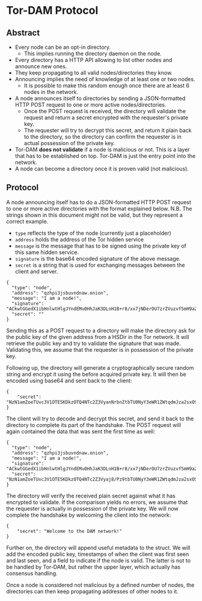 Tor-DAM Protocol
================

Abstract
--------

* Every node can be an opt-in directory.
  * This implies running the directory daemon on the node.
* Every directory has a HTTP API allowing to list other nodes and
  announce new ones.
* They keep propagating to all valid nodes/directories they know.
* Announcing implies the need of knowledge of at least one or two nodes.
  * It is possible to make this random enough once there are at least 6
    nodes in the network.
* A node announces itself to directories by sending a JSON-formatted
  HTTP POST request to one or more active nodes/directories.
  * Once the POST request is received, the directory will validate the
    request and return a secret encrypted with the requester's private
	key.
  * The requester will try to decrypt this secret, and return it plain
    back to the directory, so the directory can confirm the requester is
	in actual possession of the private key.
* Tor-DAM **does not validate** if a node is malicious or not. This is
  a layer that has to be established on top. Tor-DAM is just the entry
  point into the network.
* A node can become a directory once it is proven valid (not malicious).


Protocol
--------

A node announcing itself has to do a JSON-formatted HTTP POST request
to one or more active directories with the format explained below.
N.B. The strings shown in this document might not be valid, but they
represent a correct example.

* `type` reflects the type of the node (currently just a placeholder)
* `address` holds the address of the Tor hidden service
* `message` is the message that has to be signed using the private key
  of this same hidden service.
* `signature` is the base64 encoded signature of the above message.
* `secret` is a string that is used for exchanging messages between
  the client and server.


```
{
  "type": "node",
  "address": "qzhpi3jsbuvndnaw.onion",
  "message": "I am a node!",
  "signature": "ACkwtGGedX1ibHnlwtHlgJYndEMu0HhJaK3DLnH1B+r8/xx7jNDerOU7zrZVuzvf5mH9aZyHAOSHleaD52CsbT3lZrsrVWh4sVsJCD9VbEKuuPV/hx+T8f385V5dv2nDvBtJP32eQhwAxKz8YQvBjQOX8Y/o13vq+bxnxLd1j7g=",
  "secret": ""
}
```

Sending this as a POST request to a directory will make the directory
ask for the public key of the given address from a HSDir in the Tor
network. It will retrieve the public key and try to validate the
signature that was made. Validating this, we assume that the requester
is in possession of the private key.

Following up, the directory will generate a cryptographically secure
random string and encrypt it using the before acquired private key. It
will then be encoded using base64 and sent back to the client:


```
{
	"secret": "NzN1amZoeTUvc3V1OTE5KDkzOTQ4NTc2Z3VyanNrbnZtbTU0NyY3eWR1ZWtqdmJza2sxOSg5NzNAOTg0Mgo="
}
```

The client will try to decode and decrypt this secret, and send it back
to the directory to complete its part of the handshake. The POST request
will again contained the data that was sent the first time as well:


```
{
  "type": "node",
  "address": "qzhpi3jsbuvndnaw.onion",
  "message": "I am a node!",
  "signature": "ACkwtGGedX1ibHnlwtHlgJYndEMu0HhJaK3DLnH1B+r8/xx7jNDerOU7zrZVuzvf5mH9aZyHAOSHleaD52CsbT3lZrsrVWh4sVsJCD9VbEKuuPV/hx+T8f385V5dv2nDvBtJP32eQhwAxKz8YQvBjQOX8Y/o13vq+bxnxLd1j7g=",
  "secret": "NzN1amZoeTUvc3V1OTE5KDkzOTQ4NTc2Z3Vyaj8/Pz9tbTU0NyY3eWR1ZWtqdmJza2sxOSg5NzNAOTg0Mgo="
}
```

The directory will verify the received plain secret against what it has
encrypted to validate. If the comparison yields no errors, we assume that
the requester is actually in possession of the private key. We will now
complete the handshake by welcoming the client into the network:


```
{
	"secret": "Welcome to the DAM network!"
}
```

Further on, the directory will append useful metadata to the struct.
We will add the encoded public key, timestamps of when the client was
first seen and last seen, and a field to indicate if the node is valid.
The latter is not to be handled by Tor-DAM, but rather the upper layer,
which actually has consensus handling.

Once a node is considered not malicious by a defined number of nodes, the
directories can then keep propagating addresses of other nodes to it.
